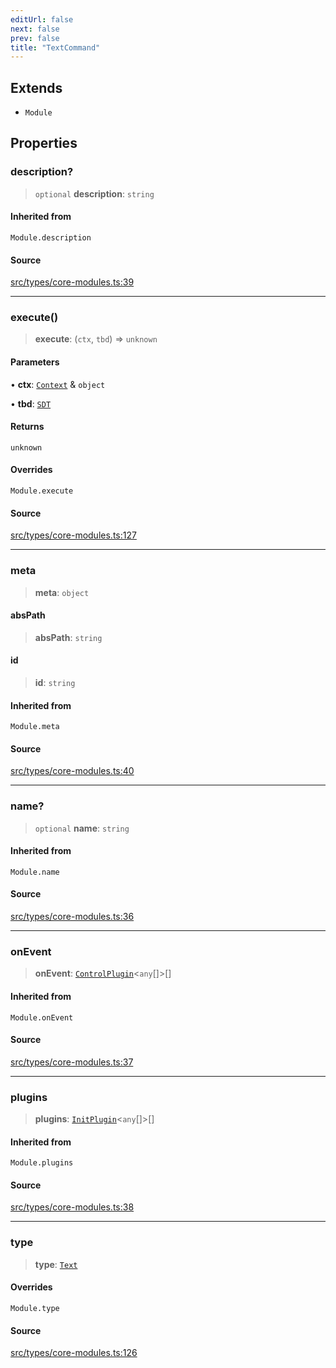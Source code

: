 ```yaml
---
editUrl: false
next: false
prev: false
title: "TextCommand"
---
```


## Extends

- `Module`

## Properties

### description?

> `optional` **description**: `string`

#### Inherited from

`Module.description`

#### Source

[src/types/core-modules.ts:39](https://github.com/sern-handler/handler/blob/67bb4d4b9fa126f24874a3de1d4378e9fe9aca07/src/types/core-modules.ts#L39)

***

### execute()

> **execute**: (`ctx`, `tbd`) => `unknown`

#### Parameters

• **ctx**: [`Context`](/v4/api/classes/context/) & `object`

• **tbd**: [`SDT`](/v4/api/type-aliases/sdt/)

#### Returns

`unknown`

#### Overrides

`Module.execute`

#### Source

[src/types/core-modules.ts:127](https://github.com/sern-handler/handler/blob/67bb4d4b9fa126f24874a3de1d4378e9fe9aca07/src/types/core-modules.ts#L127)

***

### meta

> **meta**: `object`

#### absPath

> **absPath**: `string`

#### id

> **id**: `string`

#### Inherited from

`Module.meta`

#### Source

[src/types/core-modules.ts:40](https://github.com/sern-handler/handler/blob/67bb4d4b9fa126f24874a3de1d4378e9fe9aca07/src/types/core-modules.ts#L40)

***

### name?

> `optional` **name**: `string`

#### Inherited from

`Module.name`

#### Source

[src/types/core-modules.ts:36](https://github.com/sern-handler/handler/blob/67bb4d4b9fa126f24874a3de1d4378e9fe9aca07/src/types/core-modules.ts#L36)

***

### onEvent

> **onEvent**: [`ControlPlugin`](/v4/api/interfaces/controlplugin/)\<`any`[]\>[]

#### Inherited from

`Module.onEvent`

#### Source

[src/types/core-modules.ts:37](https://github.com/sern-handler/handler/blob/67bb4d4b9fa126f24874a3de1d4378e9fe9aca07/src/types/core-modules.ts#L37)

***

### plugins

> **plugins**: [`InitPlugin`](/v4/api/interfaces/initplugin/)\<`any`[]\>[]

#### Inherited from

`Module.plugins`

#### Source

[src/types/core-modules.ts:38](https://github.com/sern-handler/handler/blob/67bb4d4b9fa126f24874a3de1d4378e9fe9aca07/src/types/core-modules.ts#L38)

***

### type

> **type**: [`Text`](/v4/api/enumerations/commandtype/#text)

#### Overrides

`Module.type`

#### Source

[src/types/core-modules.ts:126](https://github.com/sern-handler/handler/blob/67bb4d4b9fa126f24874a3de1d4378e9fe9aca07/src/types/core-modules.ts#L126)
